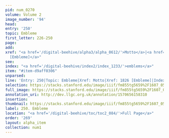 ```yaml
---
pid: num_0270
volume: Volume 2
image_number: '94'
head: 
entry: '250'
topic: Embleme
first_letter: 226-250
page: 
add: 
xref: "<a href='/digital-beehive/alpha3/alpha_0612/'>Motto</a>|<a href='/digital-beehive/toc/toc2_350/'>1826
  [Embleme]</a>"
see: 
index: "<a href='/digital-beehive/index2/index_1233/'>emblems</a>"
item: "#item-d9aff0306"
unparsed: 
line: 'Entry: 250|Topic: Embleme|Xref: Motto|Xref: 1826 [Embleme]|Index: emblems|#item-d9aff0306'
selection: https://stacks.stanford.edu/image/iiif/fm855tg5659%2F1607_0561/765,3702,3061,750/full/0/default.jpg
full_image: https://stacks.stanford.edu/image/iiif/fm855tg5659%2F1607_0561/full/full/0/default.jpg
annotation_uri: http://dev.llgc.org.uk/annotation/1570656158310
insertion: 
thumbnail: https://stacks.stanford.edu/image/iiif/fm855tg5659%2F1607_0561/765,3702,600,180/250,/0/default.jpg
label: 250. Embleme
location: "<a href='/digital-beehive/toc/toc2_084/'>Full Page</a>"
order: '269'
layout: alpha_item
collection: num1
---
```

